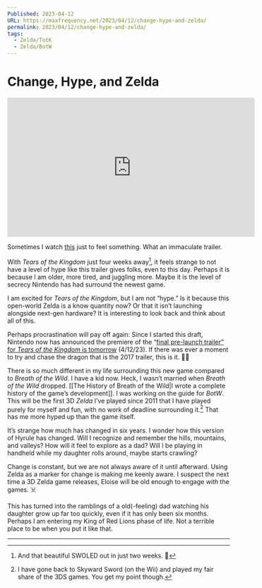 ```yaml
---
Published: 2023-04-12
URL: https://maxfrequency.net/2023/04/12/change-hype-and-zelda/
permalink: 2023/04/12/change-hype-and-zelda/
tags:
  - Zelda/TotK
  - Zelda/BotW
---
```

# Change, Hype, and Zelda

<div class=iframe-container>
<iframe width="560" height="315" src="https://www.youtube-nocookie.com/embed/zw47_q9wbBE?si=YSAlhO-bnBU-enHw" title="YouTube video player" frameborder="0" allow="accelerometer; autoplay; clipboard-write; encrypted-media; gyroscope; picture-in-picture; web-share" allowfullscreen></iframe>
</div>

Sometimes I watch [this](https://youtube.com/watch?v=zw47_q9wbBE) just to feel something. What an immaculate trailer.

With *Tears of the Kingdom* just four weeks away[^1], it feels strange to not have a level of hype like this trailer gives folks, even to this day. Perhaps it is because I am older, more tired, and juggling more. Maybe it is the level of secrecy Nintendo has had surround the newest game.

I am excited for *Tears of the Kingdom*, but I am not “hype.” Is it because this open-world Zelda is a know quantity now? Or that it isn’t launching alongside next-gen hardware? It is interesting to look back and think about all of this.

Perhaps procrastination will pay off again: Since I started this draft, Nintendo now has announced the premiere of the “[final pre-launch trailer” for *Tears of the Kingdom* is tomorrow](https://www.youtube.com/live/86RuYpeSEfE?feature=share) (4/12/23). If there was ever a moment to try and chase the dragon that is the 2017 trailer, this is it. 🤞🏻

There is so much different in my life surrounding this new game compared to *Breath of the Wild*. I have a kid now. Heck, I wasn’t married when *Breath of the Wild* dropped. [[The History of Breath of the Wild|I wrote a complete history of the game’s development]]. I was working on the guide for *BotW*. This will be the first 3D *Zelda* I’ve played since 2011 that I have played purely for myself and fun, with no work of deadline surrounding it.[^2] That has me more hyped up than the game itself.

It’s strange how much has changed in six years. I wonder how this version of Hyrule has changed. Will I recognize and remember the hills, mountains, and valleys? How will it feel to explore as a dad? Will I be playing in handheld while my daughter rolls around, maybe starts crawling?

Change is constant, but we are not always aware of it until afterward. Using Zelda as a marker for change is making me keenly aware. I suspect the next time a 3D Zelda game releases, Eloise will be old enough to engage *with* the games. ☠️

This has turned into the ramblings of a old(-feeling) dad watching his daughter grow up far too quickly, even if it has only been six months. Perhaps I am entering my King of Red Lions phase of life. Not a terrible place to be when you put it like that.

---
[^1]: And that beautiful SWOLED out in just two weeks. 🤤
[^2]: I have gone back to Skyward Sword (on the Wii) and played my fair share of the 3DS games. You get my point though.